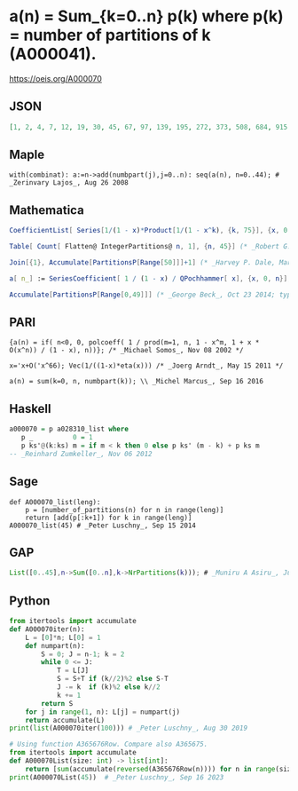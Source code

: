 # a\(n\) \= Sum\_\{k\=0\.\.n\} p\(k\) where p\(k\) \= number of partitions of k \(A000041\)\.
https://oeis.org/A000070
## JSON
```JSON
[1, 2, 4, 7, 12, 19, 30, 45, 67, 97, 139, 195, 272, 373, 508, 684, 915, 1212, 1597, 2087, 2714, 3506, 4508, 5763, 7338, 9296, 11732, 14742, 18460, 23025, 28629, 35471, 43820, 53963, 66273, 81156, 99133, 120770, 146785, 177970, 215308, 259891, 313065, 376326, 451501]
```
## Maple
```Maple
with(combinat): a:=n->add(numbpart(j),j=0..n): seq(a(n), n=0..44); # _Zerinvary Lajos_, Aug 26 2008
```
## Mathematica
```Mathematica
CoefficientList[ Series[1/(1 - x)*Product[1/(1 - x^k), {k, 75}], {x, 0, 45}], x] (* _Robert G. Wilson v_, Jul 13 2004 *)
```
```Mathematica
Table[ Count[ Flatten@ IntegerPartitions@ n, 1], {n, 45}] (* _Robert G. Wilson v_, Aug 06 2008 *)
```
```Mathematica
Join[{1}, Accumulate[PartitionsP[Range[50]]]+1] (* _Harvey P. Dale, Mar 12 2013 *)
```
```Mathematica
a[ n_] := SeriesCoefficient[ 1 / (1 - x) / QPochhammer[ x], {x, 0, n}]; (* _Michael Somos_, Nov 09 2013 *)
```
```Mathematica
Accumulate[PartitionsP[Range[0,49]]] (* _George Beck_, Oct 23 2014; typo fixed by _Virgile Andreani_, Jul 10 2016 *)
```
## PARI
```PARI
{a(n) = if( n<0, 0, polcoeff( 1 / prod(m=1, n, 1 - x^m, 1 + x * O(x^n)) / (1 - x), n))}; /* _Michael Somos_, Nov 08 2002 */
```
```PARI
x='x+O('x^66); Vec(1/((1-x)*eta(x))) /* _Joerg Arndt_, May 15 2011 */
```
```PARI
a(n) = sum(k=0, n, numbpart(k)); \\ _Michel Marcus_, Sep 16 2016
```
## Haskell
```Haskell
a000070 = p a028310_list where
   p _          0 = 1
   p ks'@(k:ks) m = if m < k then 0 else p ks' (m - k) + p ks m
-- _Reinhard Zumkeller_, Nov 06 2012
```
## Sage
```Sage
def A000070_list(leng):
    p = [number_of_partitions(n) for n in range(leng)]
    return [add(p[:k+1]) for k in range(leng)]
A000070_list(45) # _Peter Luschny_, Sep 15 2014
```
## GAP
```GAP
List([0..45],n->Sum([0..n],k->NrPartitions(k))); # _Muniru A Asiru_, Jul 25 2018
```
## Python
```Python
from itertools import accumulate
def A000070iter(n):
    L = [0]*n; L[0] = 1
    def numpart(n):
        S = 0; J = n-1; k = 2
        while 0 <= J:
            T = L[J]
            S = S+T if (k//2)%2 else S-T
            J -= k  if (k)%2 else k//2
            k += 1
        return S
    for j in range(1, n): L[j] = numpart(j)
    return accumulate(L)
print(list(A000070iter(100))) # _Peter Luschny_, Aug 30 2019
```
```Python
# Using function A365676Row. Compare also A365675.
from itertools import accumulate
def A000070List(size: int) -> list[int]:
    return [sum(accumulate(reversed(A365676Row(n)))) for n in range(size)]
print(A000070List(45))  # _Peter Luschny_, Sep 16 2023
```
